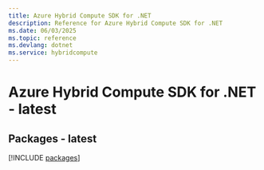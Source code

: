 ```yaml
---
title: Azure Hybrid Compute SDK for .NET
description: Reference for Azure Hybrid Compute SDK for .NET
ms.date: 06/03/2025
ms.topic: reference
ms.devlang: dotnet
ms.service: hybridcompute
---
```

# Azure Hybrid Compute SDK for .NET - latest
## Packages - latest
[!INCLUDE [packages](hybrid-compute-index.md)]